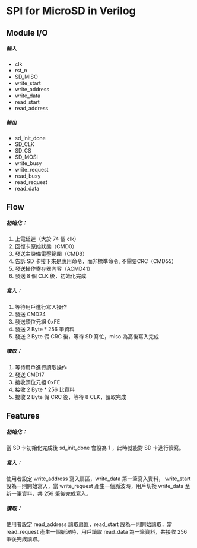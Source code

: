 # SPI for MicroSD in Verilog

## Module I/O

##### 輸入
- clk
- rst_n
- SD_MISO
- write_start
- write_address
- write_data
- read_start
- read_address
##### 輸出
- sd_init_done
- SD_CLK
- SD_CS
- SD_MOSI
- write_busy
- write_request
- read_busy
- read_request
- read_data

## Flow

##### 初始化：
1. 上電延遲（大於 74 個 clk）
2. 回復卡原始狀態（CMD0）
3. 發送主設備電壓範圍（CMD8）
4. 告訴 SD 卡接下來是應用命令，而非標準命令, 不需要CRC（CMD55）
5. 發送操作寄存器內容（ACMD41）
6. 發送 8 個 CLK 後，初始化完成

##### 寫入：
1. 等待用戶進行寫入操作
2. 發送 CMD24
3. 發送頭位元組 0xFE
4. 發送 2 Byte * 256 筆資料
5. 發送 2 Byte 假 CRC 後，等待 SD 寫忙，miso 為高後寫入完成

##### 讀取：
1. 等待用戶進行讀取操作
2. 發送 CMD17
3. 接收頭位元組 0xFE
4. 接收 2 Byte * 256 比資料
5. 接收 2 Byte 假 CRC 後，等待 8 CLK，讀取完成

## Features

##### 初始化：
當 SD 卡初始化完成後 sd_init_done 會設為 1 ，此時就能對 SD 卡進行讀寫。

##### 寫入：
使用者設定 write_address 寫入扇區，write_data 第一筆寫入資料， write_start 設為一則開始寫入，當 write_request 產生一個脈波時，用戶切換 write_data 至新一筆資料，共 256 筆後完成寫入。

##### 讀取：
使用者設定 read_address 讀取扇區，read_start 設為一則開始讀取，當 read_request 產生一個脈波時，用戶讀取 read_data 為一筆資料，共接收 256 筆後完成讀取。
